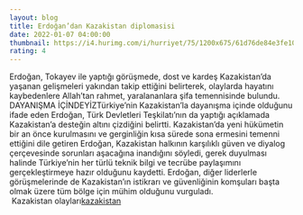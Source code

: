 ```yaml
--- 
layout: blog
title: Erdoğan’dan Kazakistan diplomasisi
date: 2022-01-07 04:00:00
thumbnail: https://i4.hurimg.com/i/hurriyet/75/1200x675/61d76de84e3fe1026c111038.jpg
rating: 4
---
```

Erdoğan, Tokayev ile yaptığı görüşmede, dost ve kardeş Kazakistan’da yaşanan gelişmeleri yakından takip ettiğini belirterek, olaylarda hayatını kaybedenlere Allah’tan rahmet, yaralananlara şifa temennisinde bulundu. DAYANIŞMA İÇİNDEYİZTürkiye’nin Kazakistan’la dayanışma içinde olduğunu ifade eden Erdoğan, Türk Devletleri Teşkilatı’nın da yaptığı açıklamada Kazakistan’a desteğin altını çizdiğini belirtti. Kazakistan’da yeni hükümetin bir an önce kurulmasını ve gerginliğin kısa sürede sona ermesini temenni ettiğini dile getiren Erdoğan, Kazakistan halkının karşılıklı güven ve diyalog çerçevesinde sorunları aşacağına inandığını söyledi, gerek duyulması halinde Türkiye’nin her türlü teknik bilgi ve tecrübe paylaşımını gerçekleştirmeye hazır olduğunu kaydetti. Erdoğan, diğer liderlerle görüşmelerinde de Kazakistan’ın istikrarı ve güvenliğinin komşuları başta olmak üzere tüm bölge için mühim olduğunu vurguladı.</br>&nbsp;Kazakistan olayları<a href="https://www.dental-ilan.org/">kazakistan</a>